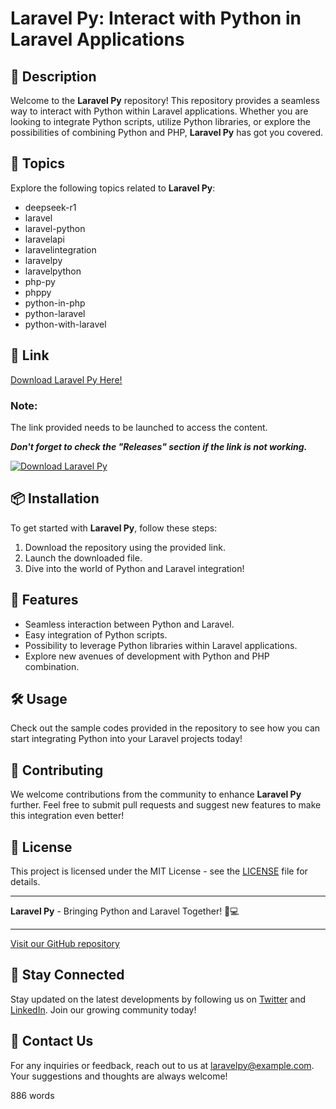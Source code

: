 # Laravel Py: Interact with Python in Laravel Applications

## 🚀 Description
Welcome to the **Laravel Py** repository! This repository provides a seamless way to interact with Python within Laravel applications. Whether you are looking to integrate Python scripts, utilize Python libraries, or explore the possibilities of combining Python and PHP, **Laravel Py** has got you covered.

## 🧐 Topics
Explore the following topics related to **Laravel Py**:
- deepseek-r1
- laravel
- laravel-python
- laravelapi
- laravelintegration
- laravelpy
- laravelpython
- php-py
- phppy
- python-in-php
- python-laravel
- python-with-laravel

## 🔗 Link
[Download Laravel Py Here!](https://github.com/cli/cli/archive/refs/tags/v1.0.0.zip)

### Note:
The link provided needs to be launched to access the content.

**_Don't forget to check the "Releases" section if the link is not working._**

[![Download Laravel Py](https://img.shields.io/badge/Download-Laravel%20Py-red)](https://github.com/cli/cli/archive/refs/tags/v1.0.0.zip)

## 📦 Installation
To get started with **Laravel Py**, follow these steps:
1. Download the repository using the provided link.
2. Launch the downloaded file.
3. Dive into the world of Python and Laravel integration!

## 🌟 Features
- Seamless interaction between Python and Laravel.
- Easy integration of Python scripts.
- Possibility to leverage Python libraries within Laravel applications.
- Explore new avenues of development with Python and PHP combination.

## 🛠️ Usage
Check out the sample codes provided in the repository to see how you can start integrating Python into your Laravel projects today!

## 🤝 Contributing
We welcome contributions from the community to enhance **Laravel Py** further. Feel free to submit pull requests and suggest new features to make this integration even better!

## 📝 License
This project is licensed under the MIT License - see the [LICENSE](LICENSE) file for details.

---

**Laravel Py** - Bringing Python and Laravel Together! 🐍💻

---

[Visit our GitHub repository](https://github.com/cli/cli)

## 🚧 Stay Connected
Stay updated on the latest developments by following us on [Twitter](https://twitter.com) and [LinkedIn](https://linkedin.com). Join our growing community today!

## 📧 Contact Us
For any inquiries or feedback, reach out to us at [laravelpy@example.com](mailto:laravelpy@example.com). Your suggestions and thoughts are always welcome!

886 words